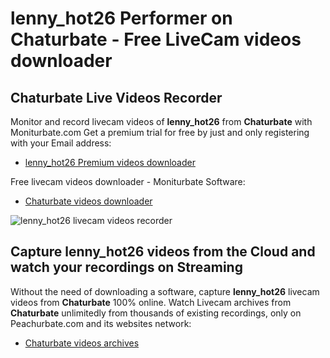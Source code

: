 # lenny_hot26 Performer on Chaturbate - Free LiveCam videos downloader

## Chaturbate Live Videos Recorder

Monitor and record livecam videos of **lenny_hot26** from **Chaturbate** with Moniturbate.com
Get a premium trial for free by just and only registering with your Email address:
* [lenny_hot26 Premium videos downloader](https://moniturbate.com/request-demo-licence-key.html)

Free livecam videos downloader - Moniturbate Software:
* [Chaturbate videos downloader](https://moniturbate.com/moniturbate-download-software.html)

![lenny_hot26 livecam videos recorder](https://peachurnet.com/templates/moniturbate-software.png)


## Capture lenny_hot26 videos from the Cloud and watch your recordings on Streaming

Without the need of downloading a software, capture **lenny_hot26** livecam videos from **Chaturbate** 100% online.
Watch Livecam archives from **Chaturbate** unlimitedly from thousands of existing recordings, only on Peachurbate.com and its websites network:
* [Chaturbate videos archives](https://peachurnet.com/)